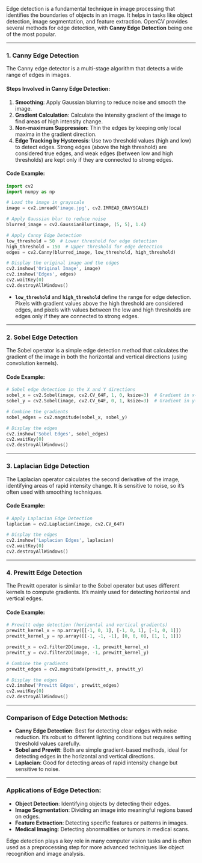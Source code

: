 Edge detection is a fundamental technique in image processing that identifies the boundaries of objects in an image. It helps in tasks like object detection, image segmentation, and feature extraction. OpenCV provides several methods for edge detection, with **Canny Edge Detection** being one of the most popular.

---

### **1. Canny Edge Detection**
The Canny edge detector is a multi-stage algorithm that detects a wide range of edges in images.

#### **Steps Involved in Canny Edge Detection:**
1. **Smoothing**: Apply Gaussian blurring to reduce noise and smooth the image.
2. **Gradient Calculation**: Calculate the intensity gradient of the image to find areas of high intensity change.
3. **Non-maximum Suppression**: Thin the edges by keeping only local maxima in the gradient direction.
4. **Edge Tracking by Hysteresis**: Use two threshold values (high and low) to detect edges. Strong edges (above the high threshold) are considered true edges, and weak edges (between low and high thresholds) are kept only if they are connected to strong edges.

#### **Code Example:**
```python
import cv2
import numpy as np

# Load the image in grayscale
image = cv2.imread('image.jpg', cv2.IMREAD_GRAYSCALE)

# Apply Gaussian blur to reduce noise
blurred_image = cv2.GaussianBlur(image, (5, 5), 1.4)

# Apply Canny Edge Detection
low_threshold = 50  # Lower threshold for edge detection
high_threshold = 150  # Upper threshold for edge detection
edges = cv2.Canny(blurred_image, low_threshold, high_threshold)

# Display the original image and the edges
cv2.imshow('Original Image', image)
cv2.imshow('Edges', edges)
cv2.waitKey(0)
cv2.destroyAllWindows()
```
- **`low_threshold`** and **`high_threshold`** define the range for edge detection. Pixels with gradient values above the high threshold are considered edges, and pixels with values between the low and high thresholds are edges only if they are connected to strong edges.

---

### **2. Sobel Edge Detection**
The Sobel operator is a simple edge detection method that calculates the gradient of the image in both the horizontal and vertical directions (using convolution kernels).

#### **Code Example:**
```python
# Sobel edge detection in the X and Y directions
sobel_x = cv2.Sobel(image, cv2.CV_64F, 1, 0, ksize=3)  # Gradient in x-direction
sobel_y = cv2.Sobel(image, cv2.CV_64F, 0, 1, ksize=3)  # Gradient in y-direction

# Combine the gradients
sobel_edges = cv2.magnitude(sobel_x, sobel_y)

# Display the edges
cv2.imshow('Sobel Edges', sobel_edges)
cv2.waitKey(0)
cv2.destroyAllWindows()
```

---

### **3. Laplacian Edge Detection**
The Laplacian operator calculates the second derivative of the image, identifying areas of rapid intensity change. It is sensitive to noise, so it’s often used with smoothing techniques.

#### **Code Example:**
```python
# Apply Laplacian Edge Detection
laplacian = cv2.Laplacian(image, cv2.CV_64F)

# Display the edges
cv2.imshow('Laplacian Edges', laplacian)
cv2.waitKey(0)
cv2.destroyAllWindows()
```

---

### **4. Prewitt Edge Detection**
The Prewitt operator is similar to the Sobel operator but uses different kernels to compute gradients. It’s mainly used for detecting horizontal and vertical edges.

#### **Code Example:**
```python
# Prewitt edge detection (horizontal and vertical gradients)
prewitt_kernel_x = np.array([[-1, 0, 1], [-1, 0, 1], [-1, 0, 1]])
prewitt_kernel_y = np.array([[-1, -1, -1], [0, 0, 0], [1, 1, 1]])

prewitt_x = cv2.filter2D(image, -1, prewitt_kernel_x)
prewitt_y = cv2.filter2D(image, -1, prewitt_kernel_y)

# Combine the gradients
prewitt_edges = cv2.magnitude(prewitt_x, prewitt_y)

# Display the edges
cv2.imshow('Prewitt Edges', prewitt_edges)
cv2.waitKey(0)
cv2.destroyAllWindows()
```

---

### **Comparison of Edge Detection Methods:**
- **Canny Edge Detection**: Best for detecting clear edges with noise reduction. It’s robust to different lighting conditions but requires setting threshold values carefully.
- **Sobel and Prewitt**: Both are simple gradient-based methods, ideal for detecting edges in the horizontal and vertical directions.
- **Laplacian**: Good for detecting areas of rapid intensity change but sensitive to noise.
  
---

### **Applications of Edge Detection:**
- **Object Detection**: Identifying objects by detecting their edges.
- **Image Segmentation**: Dividing an image into meaningful regions based on edges.
- **Feature Extraction**: Detecting specific features or patterns in images.
- **Medical Imaging**: Detecting abnormalities or tumors in medical scans.

Edge detection plays a key role in many computer vision tasks and is often used as a preprocessing step for more advanced techniques like object recognition and image analysis.